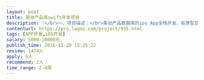 ```yaml
---                
layout: post       
title: 美妆产品库swift开发项目           
description: '</br>一、项目描述：</br>美妆产品数据库的ios App全栈开发，有原型及UI</br>需使用swift语言，并提供详细的每个模块的开发文档，最好能写清楚整个开发过程。</br>无需上架，可使用私有api，只需在测试机上能运行并实现功能即可。</br>二、主要功能点：</br>产品数据库搭建，二维码扫描输入产品信息，产品列表，产品评分，每个用户的产品偏好，关注好友，通过好友的使用偏好智能推荐产品信息。</br>三、可参考产品：</br>凹凹啦美妆</br></br>四、人员要求：</br>1.熟练掌握swift语言开发</br>2.有全栈开发经验，负责整个app开发</br>3.良好的沟通和文档编写能力</br>4.坐标上海，可以提供面对面的编程讲解</br>'     
contenturl: https://pro.lagou.com/project/935.html      
tags: [APP开发,iOS开发]            
salary: 5000-10000元          
publish_time: 2016-11-20 15:25:22         
review: 1474人                   
apply: 5人                   
recommend: 2人                   
time_range: 2-4周              
---                 
```

